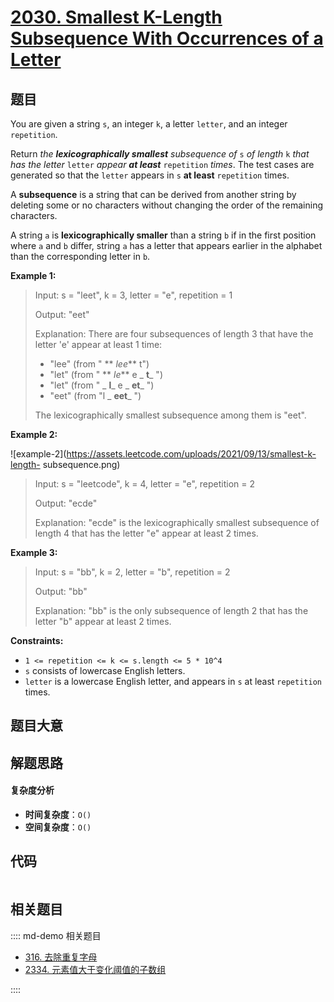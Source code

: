 # [2030. Smallest K-Length Subsequence With Occurrences of a Letter](https://leetcode.com/problems/smallest-k-length-subsequence-with-occurrences-of-a-letter/)

## 题目

You are given a string `s`, an integer `k`, a letter `letter`, and an integer
`repetition`.

Return _the **lexicographically smallest** subsequence of_ `s` _of length_ `k`
_that has the letter_ `letter` _appear **at least**_ `repetition` _times_. The
test cases are generated so that the `letter` appears in `s` **at least**
`repetition` times.

A **subsequence** is a string that can be derived from another string by
deleting some or no characters without changing the order of the remaining
characters.

A string `a` is **lexicographically smaller** than a string `b` if in the
first position where `a` and `b` differ, string `a` has a letter that appears
earlier in the alphabet than the corresponding letter in `b`.

**Example 1:**

> Input: s = "leet", k = 3, letter = "e", repetition = 1
>
> Output: "eet"
>
> Explanation: There are four subsequences of length 3 that have the letter 'e' appear at least 1 time:
>
> - "lee" (from " ** _lee_** t")
> - "let" (from " ** _le_** e _ **t**_ ")
> - "let" (from " _ **l**_ e _ **et**_ ")
> - "eet" (from "l _ **eet**_ ")
>
> The lexicographically smallest subsequence among them is "eet".

**Example 2:**

![example-2](https://assets.leetcode.com/uploads/2021/09/13/smallest-k-length-
subsequence.png)

> Input: s = "leetcode", k = 4, letter = "e", repetition = 2
>
> Output: "ecde"
>
> Explanation: "ecde" is the lexicographically smallest subsequence of length 4 that has the letter "e" appear at least 2 times.

**Example 3:**

> Input: s = "bb", k = 2, letter = "b", repetition = 2
>
> Output: "bb"
>
> Explanation: "bb" is the only subsequence of length 2 that has the letter "b" appear at least 2 times.

**Constraints:**

- `1 <= repetition <= k <= s.length <= 5 * 10^4`
- `s` consists of lowercase English letters.
- `letter` is a lowercase English letter, and appears in `s` at least `repetition` times.

## 题目大意

## 解题思路

#### 复杂度分析

- **时间复杂度**：`O()`
- **空间复杂度**：`O()`

## 代码

```javascript

```

## 相关题目

:::: md-demo 相关题目

- [316. 去除重复字母](./0316.md)
- [2334. 元素值大于变化阈值的子数组](https://leetcode.com/problems/subarray-with-elements-greater-than-varying-threshold)

::::
